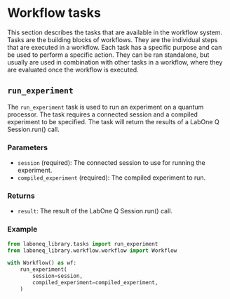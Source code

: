 # Workflow tasks

This section describes the tasks that are available in the workflow system. Tasks are the building blocks of workflows. They are the individual steps that are executed in a workflow. Each task has a specific purpose and can be used to perform a specific action. They can be ran standalone, but usually are used in combination with other tasks in a workflow, where they are evaluated once the workflow is executed.

## `run_experiment`

The `run_experiment` task is used to run an experiment on a quantum processor. The task requires a connected session and a compiled experiment to be specified. The task will return the results of a LabOne Q Session.run() call.

### Parameters

- `session` (required): The connected session to use for running the experiment.
- `compiled_experiment` (required): The compiled experiment to run.

### Returns

- `result`: The result of the LabOne Q Session.run() call.

### Example

```python
from laboneq_library.tasks import run_experiment
from laboneq_library.workflow.workflow import Workflow

with Workflow() as wf:
    run_experiment(
        session=session,
        compiled_experiment=compiled_experiment,
    )
```

<!--nav-->
